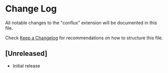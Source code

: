 # Change Log

All notable changes to the "conflux" extension will be documented in this file.

Check [Keep a Changelog](http://keepachangelog.com/) for recommendations on how to structure this file.

## [Unreleased]

- Initial release